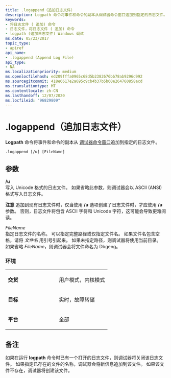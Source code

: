 ```yaml
---
title: .logappend（追加日志文件）
description: Logpath 命令将事件和命令的副本从调试器命令窗口追加到指定的日志文件。
keywords:
- 将日志文件 ( 追加) 命令
- 日志文件，将日志文件 ( 追加) 命令
- logpath (追加日志文件) Windows 调试
ms.date: 05/23/2017
topic_type:
- apiref
api_name:
- .logappend (Append Log File)
api_type:
- NA
ms.localizationpriority: medium
ms.openlocfilehash: ed209fffa0965c68d5b2382676bb78ab9296d992
ms.sourcegitcommit: 418e6617e2a695c9cb4b37b5b60e264760858acd
ms.translationtype: MT
ms.contentlocale: zh-CN
ms.lasthandoff: 12/07/2020
ms.locfileid: "96829809"
---
```

# <a name="logappend-append-log-file"></a>.logappend（追加日志文件）


**Logpath** 命令将事件和命令的副本从 [调试器命令窗口](debugger-command-window.md)追加到指定的日志文件。

```dbgcmd
.logappend [/u] [FileName]
```

## <a name="span-idddk_meta_append_log_file_dbgspanspan-idddk_meta_append_log_file_dbgspanparameters"></a><span id="ddk_meta_append_log_file_dbg"></span><span id="DDK_META_APPEND_LOG_FILE_DBG"></span>参数


<span id="________u______"></span><span id="________U______"></span>**/u**   
写入 Unicode 格式的日志文件。 如果省略此参数，则调试器会以 ASCII (ANSI) 格式写入日志文件。

**注意**  追加到现有日志文件时，仅当使用 **/u** 选项创建了日志文件时，才应使用 **/u** 参数。 否则，日志文件将包含 ASCII 字符和 Unicode 字符，这可能会导致更难阅读。

 

<span id="_______FileName______"></span><span id="_______filename______"></span><span id="_______FILENAME______"></span>*FileName*   
指定日志文件的名称。 可以指定完整路径或仅指定文件名。 如果文件名包含空格，请将 *文件名* 用引号引起来。 如果未指定路径，则调试器将使用当前目录。 如果省略 *FileName*，则调试器会将文件命名为 Dbgeng。

### <a name="span-idenvironmentspanspan-idenvironmentspanspan-idenvironmentspanenvironment"></a><span id="Environment"></span><span id="environment"></span><span id="ENVIRONMENT"></span>环境

<table>
<colgroup>
<col width="50%" />
<col width="50%" />
</colgroup>
<tbody>
<tr class="odd">
<td align="left"><p><strong>交货</strong></p></td>
<td align="left"><p>用户模式，内核模式</p></td>
</tr>
<tr class="even">
<td align="left"><p><strong>目标</strong></p></td>
<td align="left"><p>实时，故障转储</p></td>
</tr>
<tr class="odd">
<td align="left"><p><strong>平台</strong></p></td>
<td align="left"><p>全部</p></td>
</tr>
</tbody>
</table>

 

<a name="remarks"></a>备注
-------

如果在运行 **logpath** 命令时已有一个打开的日志文件，则调试器将关闭该日志文件。 如果指定已存在的文件的名称，调试器会将新信息追加到该文件。 如果该文件不存在，调试器将创建该文件。

 

 





